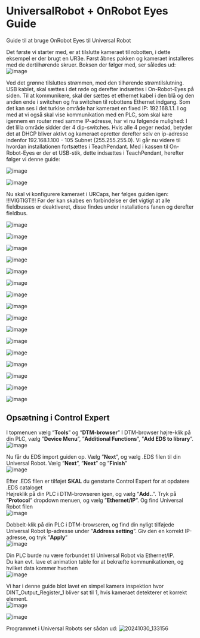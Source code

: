 # UniversalRobot + OnRobot Eyes Guide
Guide til at bruge OnRobot Eyes til Universal Robot

Det første vi starter med, er at tilslutte kameraet til robotten, i dette eksempel er der brugt en UR3e.
Først åbnes pakken og kameraet installeres med de dertilhørende skruer. 
Boksen der følger med, ser således ud:
![image](https://github.com/user-attachments/assets/cb846df7-551e-4473-b04d-34c7a591556b)


Ved det grønne tilsluttes strømmen, med den tilhørende strømtilslutning. 
USB kablet, skal sættes i det røde og derefter indsættes i On-Robot-Eyes på siden.
Til at kommunikere, skal der sættes et ethernet kabel i den blå og den anden ende i switchen og fra switchen til robottens Ethernet indgang. 
Som det kan ses i det turkise område har kameraet en fixed IP: 192.168.1.1. I og med at vi også skal vise kommunikation med en PLC, som skal køre igennem en router med samme IP-adresse, har vi nu følgende mulighed:
I det lilla område sidder der 4 dip-switches. Hvis alle 4 peger nedad, betyder det at DHCP bliver aktivt og kameraet opretter derefter selv en ip-adresse indenfor 192.168.1.100 - 105 
Subnet (255.255.255.0).
Vi går nu videre til hvordan installationen fortsættes i TeachPendant.
Med i kassen til On-Robot-Eyes er der et USB-stik, dette indsættes i TeachPendant, herefter følger vi denne guide:

![image](https://github.com/user-attachments/assets/f8ec2a7e-c669-4a8f-a585-17e948574785)

![image](https://github.com/user-attachments/assets/668dadaf-68bb-4129-bcfa-0c3281eacf21)


Nu skal vi konfigurere kameraet i URCaps, her følges guiden igen:
!!!VIGTIGT!!!  Før der kan skabes en forbindelse er det vigtigt at alle fieldbusses er deaktiveret, disse findes under installations fanen og derefter fieldbus.

![image](https://github.com/user-attachments/assets/302566b3-a10b-40e3-94ce-fe48cdea9d8a)

![image](https://github.com/user-attachments/assets/440441df-35e2-4936-ae09-a533b5f9fc20)


![image](https://github.com/user-attachments/assets/04b3c1e7-4fab-4241-8249-a924a6bedfa2)

![image](https://github.com/user-attachments/assets/180aba95-2dce-4375-b36c-7f45055c75ee)

![image](https://github.com/user-attachments/assets/0b22dcec-f21d-4b76-8976-4e601c9cda3b)

![image](https://github.com/user-attachments/assets/3dd7cd0c-e616-40eb-a7b8-de0bc7ad6a59)

![image](https://github.com/user-attachments/assets/34ecff64-addc-4021-b185-61c6733c56a2)

![image](https://github.com/user-attachments/assets/654d7bef-3ee4-463c-9fa5-f2a55daebe82)

![image](https://github.com/user-attachments/assets/b4a511ab-f006-43f3-a4a4-f5eb61e60d50)

![image](https://github.com/user-attachments/assets/65242ed1-2da3-4cf9-a259-d24913a34cdb)

![image](https://github.com/user-attachments/assets/457054c1-b7f0-44a9-8a0d-9f33ecec14fd)

![image](https://github.com/user-attachments/assets/f539ba7a-582d-4a08-b608-ae35f0c751dd)

![image](https://github.com/user-attachments/assets/28267bd7-e44b-48ed-98a8-3a5e1ce5d605)

![image](https://github.com/user-attachments/assets/cf9596ab-6484-4b31-920b-d175d182355c)

![image](https://github.com/user-attachments/assets/11a32ae5-b6d2-4ac8-825e-3c10a513ed17)

![image](https://github.com/user-attachments/assets/d86da1d6-cb94-479f-b76d-ae1d93a1b38d)

## **Opsætning i Control Expert**
I topmenuen vælg “**Tools**” og “**DTM-browser**”
I DTM-browser højre-klik på din PLC, vælg ”**Device Menu**”, ”**Additional Functions**”, ”**Add EDS to library**”. \
![image](https://github.com/user-attachments/assets/48cec715-8978-4fac-b4c9-6317ef4ec32e) 

Nu får du EDS import guiden op. Vælg ”**Next**”, og vælg .EDS filen til din Universal Robot. Vælg ”**Next**”, ”**Next**” og ”**Finish**”\
![image](https://github.com/user-attachments/assets/b38a5229-3789-43eb-92b6-4b7c6836ac3f) 

Efter .EDS filen er tilføjet **SKAL** du genstarte Control Expert for at opdatere .EDS cataloget \
Højreklik på din PLC i DTM-browseren igen, og vælg ”**Add..**”. Tryk på ”**Protocol**” dropdown menuen, og vælg ”**Ethernet/IP**”. Og find Universal Robot filen \
![image](https://github.com/user-attachments/assets/5020be2d-b150-4faa-8933-77b65b80d9a7) 

Dobbelt-klik på din PLC i DTM-browseren, og find din nyligt tilføjede Universal Robot Ip-adresse under ”**Address setting**”. Giv den en korrekt IP-adresse, og tryk ”**Apply**” \
![image](https://github.com/user-attachments/assets/733460ee-e408-4514-8fe5-26e055a7431b) 

Din PLC burde nu være forbundet til Universal Robot via Ethernet/IP.\
Du kan evt. lave et animation table for at bekræfte kommunikationen, og hvilket data kommer hvorhen\
![image](https://github.com/user-attachments/assets/199bb501-43e1-4e33-9a35-49d09782f627)

Vi har i denne guide blot lavet en simpel kamera inspektion hvor DINT_Output_Register_1 bliver sat til 1, hvis kameraet detekterer et korrekt element.\
![image](https://github.com/user-attachments/assets/e1d93db5-0cea-4447-a2f1-a85f1c41ea0c)

![image](https://github.com/user-attachments/assets/de2909fd-3d3c-4c4f-b819-490717ed00a5)

Programmet i Universal Robots ser sådan ud: 
![20241030_133156](https://github.com/user-attachments/assets/3feb8f4f-d8c1-4407-a1b0-336a9f71c9e9)


